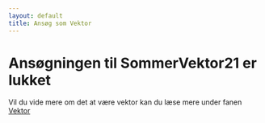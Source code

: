```yaml
---
layout: default
title: Ansøg som Vektor
---
```

<h1>Ansøgningen til SommerVektor21 er lukket </h1>

Vil du vide mere om det at være vektor kan du læse mere under fanen
<a href="/vektor">Vektor</a>